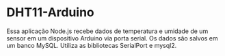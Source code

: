 # DHT11-Arduino
Essa aplicação Node.js recebe dados de temperatura e umidade de um sensor em um dispositivo Arduino via porta serial. Os dados são salvos em um banco MySQL. Utiliza as bibliotecas SerialPort e mysql2.
